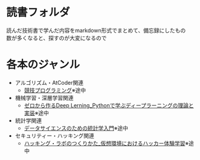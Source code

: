 # 読書フォルダ
読んだ技術書で学んだ内容をmarkdown形式でまとめて、備忘録にしたもの<br>
数が多くなると、探すのが大変になるので

# 各本のジャンル
- アルゴリズム・AtCoder関連
  - [競技プログラミング]()※途中
- 機械学習・深層学習関連
  - [ゼロから作るDeep Lerning_Pythonで学ぶディープラーニングの理論と実装]()※途中
- 統計学関連
  - [データサイエンスのための統計学入門]()※途中
- セキュリティー・ハッキング関連
  - [ハッキング・ラボのつくりかた_仮想環境におけるハッカー体験学習]()※途中
